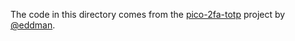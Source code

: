 The code in this directory comes from the [pico-2fa-totp](https://github.com/eddmann/pico-2fa-totp) project by [@eddman](https://github.com/eddmann).
